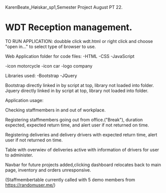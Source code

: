 KarenBeate_Høiskar_sp1,Semester Project August PT 22.

# WDT Reception management.

TO RUN APPLICATION: doubble click wdt.html or right click and choose "open in..." to select type of browser to use.

Web Application folder for code files:
-HTML 
-CSS 
-JavaScript

-icon motorcycle
-icon car
-logo company

Libraries used:
-Bootstrap
-JQuery

Bootstrap directly linked in by script at top, library not loaded into folder.
Jquery directly linked in by script at top, library not loaded into folder.

Application usage:

Checking staffmembers in and out of workplace.

Registering staffmembers going out from office.("Break"), duration expected, expected return time, and alert user if not returned on time.

Registering deliveries and delivery drivers with expected return time, alert user if not returned on time.

Table with overwiev of deliveries active with information of drivers for user to administer.

Navbar for future projects added,clicking dashboard relocates back to main page, inventory and orders unresponsive.

(Staffmembertable currently called with 5 demo members from https://randomuser.me/)
